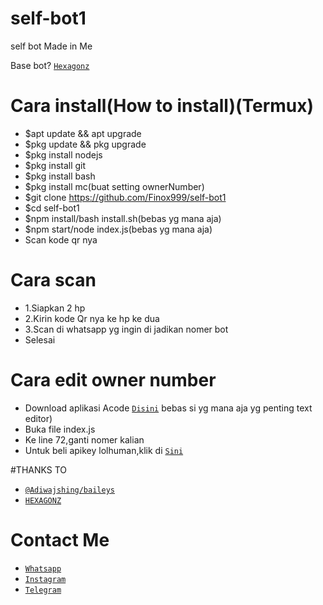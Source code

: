 # self-bot1
self bot Made in Me 

Base bot? [`Hexagonz`](https://github.com/hexagonz/SELF-HX)



# Cara install(How to install)(Termux)
* $apt update && apt upgrade
* $pkg update && pkg upgrade
* $pkg install nodejs
* $pkg install git
* $pkg install bash
* $pkg install mc(buat setting ownerNumber)
* $git clone https://github.com/Finox999/self-bot1
* $cd self-bot1
* $npm install/bash install.sh(bebas yg mana aja)
* $npm start/node index.js(bebas yg mana aja)
* Scan kode qr nya

# Cara scan
* 1.Siapkan 2 hp
* 2.Kirin kode Qr nya ke hp ke dua
* 3.Scan di whatsapp yg ingin di jadikan nomer bot
* Selesai

# Cara edit owner number
* Download aplikasi Acode [`Disini`](https://play.google.com/store/apps/details?id=com.foxdebug.acodefree) bebas si yg mana aja yg penting text editor)
* Buka file index.js
* Ke line 72,ganti nomer kalian
* Untuk beli apikey lolhuman,klik di [`Sini`](https://api.lolhuman.xyz)

#THANKS TO

 * [`@Adiwajshing/baileys`](https://github.com/Adiwajshing/baileys)
 * [`HEXAGONZ`](https://github.com/Hexagonz)

# Contact Me
* [`Whatsapp`](https://wa.me/6288210864298)
* [`Instagram`](https://instagram.com/finoooooo_)
* [`Telegram`](https://t.me/Jeruklokal92)

